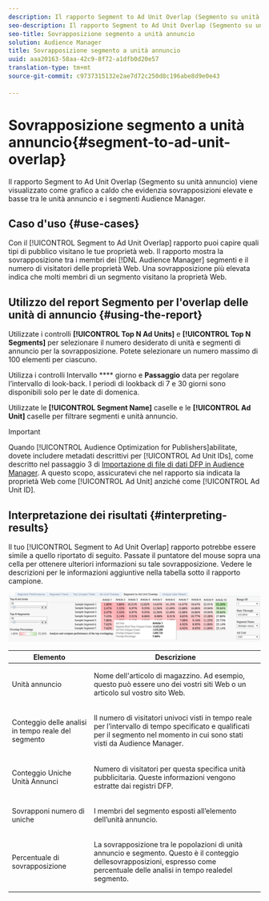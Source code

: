 ```yaml
---
description: Il rapporto Segment to Ad Unit Overlap (Segmento su unità annuncio) viene visualizzato come grafico a caldo che evidenzia sovrapposizioni elevate e basse tra le unità annuncio e i segmenti Audience Manager.
seo-description: Il rapporto Segment to Ad Unit Overlap (Segmento su unità annuncio) viene visualizzato come grafico a caldo che evidenzia sovrapposizioni elevate e basse tra le unità annuncio e i segmenti Audience Manager.
seo-title: Sovrapposizione segmento a unità annuncio
solution: Audience Manager
title: Sovrapposizione segmento a unità annuncio
uuid: aaa20163-58aa-42c9-8f72-a1dfb0d20e57
translation-type: tm+mt
source-git-commit: c9737315132e2ae7d72c250d8c196abe8d9e0e43

---
```



# Sovrapposizione segmento a unità annuncio{#segment-to-ad-unit-overlap}

Il rapporto Segment to Ad Unit Overlap (Segmento su unità annuncio) viene visualizzato come grafico a caldo che evidenzia sovrapposizioni elevate e basse tra le unità annuncio e i segmenti Audience Manager.

## Caso d'uso {#use-cases}

Con il [!UICONTROL Segment to Ad Unit Overlap] rapporto puoi capire quali tipi di pubblico visitano le tue proprietà web. Il rapporto mostra la sovrapposizione tra i membri dei [!DNL Audience Manager] segmenti e il numero di visitatori delle proprietà Web. Una sovrapposizione più elevata indica che molti membri di un segmento visitano la proprietà Web.

## Utilizzo del report Segmento per l'overlap delle unità di annuncio {#using-the-report}

Utilizzate i controlli **[!UICONTROL Top N Ad Units]** e **[!UICONTROL Top N Segments]** per selezionare il numero desiderato di unità e segmenti di annuncio per la sovrapposizione. Potete selezionare un numero massimo di 100 elementi per ciascuno.

Utilizza i controlli Intervallo **** giorno e **Passaggio** data per regolare l’intervallo di look-back. I periodi di lookback di 7 e 30 giorni sono disponibili solo per le date di domenica.

Utilizzate le **[!UICONTROL Segment Name]** caselle e le **[!UICONTROL Ad Unit]** caselle per filtrare segmenti e unità annuncio.

>[!IMPORTANT]
>
>Quando [!UICONTROL Audience Optimization for Publishers]abilitate, dovete includere metadati descrittivi per [!UICONTROL Ad Unit IDs], come descritto nel passaggio 3 di [Importazione di file di dati DFP in Audience Manager](../../../reporting/audience-optimization-reports/aor-publishers/import-dfp.md). A questo scopo, assicuratevi che nel rapporto sia indicata la proprietà Web come [!UICONTROL Ad Unit] anziché come [!UICONTROL Ad Unit ID].

## Interpretazione dei risultati {#interpreting-results}

Il tuo [!UICONTROL Segment to Ad Unit Overlap] rapporto potrebbe essere simile a quello riportato di seguito. Passate il puntatore del mouse sopra una cella per ottenere ulteriori informazioni su tale sovrapposizione. Vedere le descrizioni per le informazioni aggiuntive nella tabella sotto il rapporto campione.

![](assets/publisher_segment_ad_unit_overlap.png)

<table id="table_22340F45B1B94D3796174CB30A60E212"> 
 <thead> 
  <tr> 
   <th colname="col1" class="entry"> Elemento </th> 
   <th colname="col2" class="entry"> Descrizione </th> 
  </tr>
 </thead>
 <tbody> 
  <tr> 
   <td colname="col1"> <p><span class="wintitle"> Unità annuncio </span> </p> </td> 
   <td colname="col2"> <p>Nome dell'articolo di magazzino. Ad esempio, questo può essere uno dei vostri siti Web o un articolo sul vostro sito Web. </p> </td> 
  </tr> 
  <tr> 
   <td colname="col1"> <p><span class="wintitle"> Conteggio delle analisi in tempo reale del segmento</span> </p> </td> 
   <td colname="col2"> <p>Il numero di visitatori univoci visti in tempo reale per l’intervallo di tempo specificato e qualificati per il segmento nel momento in cui sono stati visti da <span class="keyword"> Audience Manager</span>. </p> </td> 
  </tr> 
  <tr> 
   <td colname="col1"> <p><span class="wintitle"> Conteggio Uniche Unità Annunci</span> </p> </td> 
   <td colname="col2"> <p>Numero di visitatori per questa specifica unità pubblicitaria. Queste informazioni vengono estratte dai registri DFP. </p> </td> 
  </tr> 
  <tr> 
   <td colname="col1"> <p><span class="wintitle"> Sovrapponi numero di uniche</span> </p> </td> 
   <td colname="col2"> <p>I membri del segmento esposti all’elemento dell’unità annuncio. </p> </td> 
  </tr> 
  <tr> 
   <td colname="col1"> <p><span class="wintitle"> Percentuale di sovrapposizione</span> </p> </td> 
   <td colname="col2"> <p>La sovrapposizione tra le popolazioni di unità annuncio e segmento. Questo è il conteggio <span class="wintitle"> delle</span>sovrapposizioni, espresso come percentuale delle <span class="wintitle"> analisi in tempo reale</span>del segmento. </p> </td> 
  </tr> 
 </tbody> 
</table>

